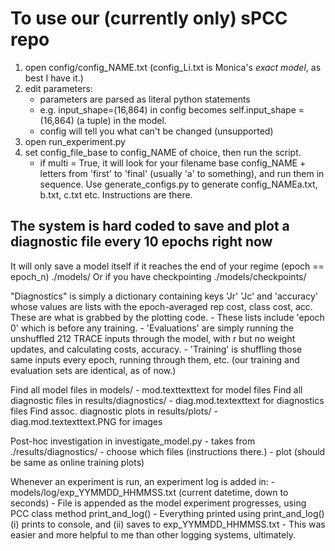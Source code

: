 # To use our (currently only) sPCC repo

1. open config/config_NAME.txt (config_Li.txt is Monica's *exact model*, as best I have it.)
2. edit parameters:
    - parameters are parsed as literal python statements
    - e.g. input_shape=(16,864) in config becomes self.input_shape = (16,864) (a tuple) in the model.
    - config will tell you what can't be changed (unsupported)
3. open run_experiment.py
4. set config_file_base to config_NAME of choice, then run the script.
   - if multi = True, it will look for your filename base config_NAME + letters from 'first' to 'final' (usually 'a' to something), and run them in sequence. Use generate_configs.py to generate config_NAMEa.txt, b.txt, c.txt etc. Instructions are there.

## The system is hard coded to save and plot a diagnostic file every 10 epochs right now

It will only save a model itself if it reaches the end of your regime (epoch == epoch_n)
    ./models/
Or if you have checkpointing
    ./models/checkpoints/

"Diagnostics" is simply a dictionary containing keys 'Jr' 'Jc' and 'accuracy' whose values are lists with the epoch-averaged rep cost, class cost, acc. These are what is grabbed by the plotting code.
    - These lists include 'epoch 0' which is before any training.
    - 'Evaluations' are simply running the unshuffled 212 TRACE inputs through the model, with r but no weight updates, and calculating costs, accuracy.
    - 'Training' is shuffling those same inputs every epoch, running through them, etc. (our training and evaluation sets are identical, as of now.)

Find all model files in models/
    - mod.texttexttext for model files
Find all diagnostic files in results/diagnostics/
    - diag.mod.textexttext for diagnostics files
Find assoc. diagnostic plots in results/plots/
    - diag.mod.textexttext.PNG for images

Post-hoc investigation in investigate_model.py
    - takes from ./results/diagnostics/
    - choose which files (instructions there.)
    - plot (should be same as online training plots)
  
Whenever an experiment is run, an experiment log is added in:
    - models/log/exp_YYMMDD_HHMMSS.txt (current datetime, down to seconds)
    - File is appended as the model experiment progresses, using PCC class method print_and_log()
      - Everything printed using print_and_log() (i) prints to console, and (ii) saves to exp_YYMMDD_HHMMSS.txt
      - This was easier and more helpful to me than other logging systems, ultimately.
